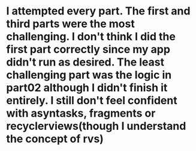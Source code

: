 # I attempted every part. The first and third parts were the most challenging. I don't think I did the first part correctly since my app didn't run as desired. The least challenging part was the logic in part02 although I didn't finish it entirely. I still don't feel confident with asyntasks, fragments or recyclerviews(though I understand the concept of rvs)
